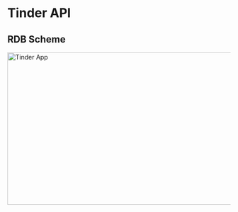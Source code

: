 # Tinder API

## RDB Scheme
<img width="800" height="344" alt="Tinder App" src="https://github.com/user-attachments/assets/ab3499be-ea66-4800-a8c5-55fa1a75dd88" />
